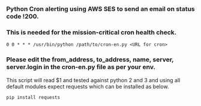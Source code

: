 ### Python Cron alerting using AWS SES to send an email on status code !200.
### This is needed for the mission-critical cron health check.

```
0 0 * * * /usr/bin/python /path/to/cron-en.py <URL for cron>
```

### Please edit the from_address, to_address, name, server, server.login in the cron-en.py file as per your env.

This script will read $1 and tested against python 2 and 3 and using all default modules expect requests which can be installed as below.

```
pip install requests
```
